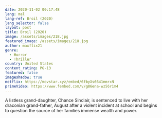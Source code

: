 ```yaml
---
date: 2020-11-02 00:17:48
lang: mal
lang-ref: Broil (2020)
lang_selector: false
layout: post
title: Broil (2020)
image: /assets/images/218.jpg
featured_image: /assets/images/218.jpg
author: maxflix21
genre:
  - Horror
  - Thriller
country: United States
content_rating: PG-13
featured: false
imageshadow: true
netflix: https://movstar.xyz/embed/6fbyXs6641mmrxN
primeVideo: https://www.fembed.com/v/g86ena-wz56r1m4
---
```

A listless grand-daughter, Chance Sinclair, is sentenced to live with her draconian grand-father, August after a violent incident at school and begins to question the source of her families immense wealth and power.